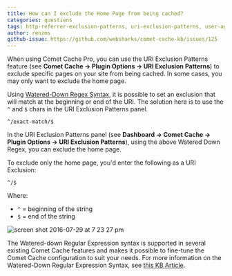 ```yaml
---
title: How can I exclude the Home Page from being cached?
categories: questions
tags: http-referrer-exclusion-patterns, uri-exclusion-patterns, user-agent-exclusion-patterns
author: renzms
github-issue: https://github.com/websharks/comet-cache-kb/issues/125
---
```


When using Comet Cache Pro, you can use the URI Exclusion Patterns feature (see **Comet Cache → Plugin Options → URI Exclusion Patterns**) to exclude specific pages on your site from being cached. In some cases, you may only want to exclude the home page.

Using [Watered-Down Regex Syntax](https://cometcache.com/kb-article/watered-down-regex-syntax/), it is possible to set an exclusion that will match at the beginning or end of the URI. The solution here is to use the `^` and `$` chars in the URI Exclusion Patterns panel. 

```
^/exact-match/$
```

In the URI Exclusion Patterns panel (see **Dashboard → Comet Cache → Plugin Options → URI Exclusion Patterns**), using the above Watered Down Regex, you can exclude the home page. 

To exclude only the home page, you'd enter the following as a URI Exclusion:

```
^/$
```


Where: 

- `^` = beginning of the string
- `$` = end of the string


![screen shot 2016-07-29 at 7 23 27 pm](https://cloud.githubusercontent.com/assets/13220018/17246948/f7aec7b0-55c1-11e6-9d09-f2235f2b57fa.png)


The Watered-down Regular Expression syntax is supported in several existing Comet Cache features and makes it possible to fine-tune the Comet Cache configuration to suit your needs. For more information on the Watered-Down Regular Expression Syntax, see [this KB Article](https://cometcache.com/kb-article/watered-down-regex-syntax/).